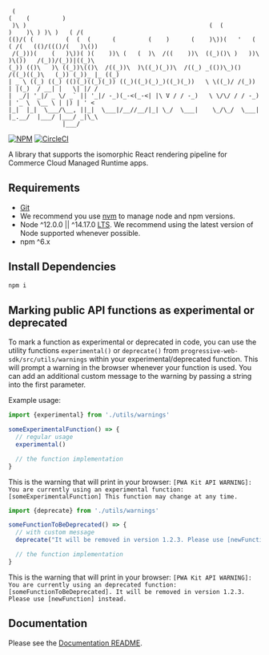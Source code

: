 ```
 (                                                                              (    (         )
 )\ )                                                   (  (               )    )\ ) )\ )   ( /(
(()/( (         (  (  (      (         (    )      (    )\))(   '   (   ( /(   (()/((()/(   )\())
 /(_)))(    (   )\))( )(    ))\ (   (  )\  /((    ))\  ((_)()\ )   ))\  )\())   /(_))/(_))|((_)\
(_)) (()\   )\ ((_))\(()\  /((_))\  )\((_)(_))\  /((_) _(())\_)() /((_)((_)\   (_)) (_))_ |_ ((_)
| _ \ ((_) ((_) (()(_)((_)(_)) ((_)((_)(_)_)((_)(_))   \ \((_)/ /(_))  | |(_)  / __| |   \| |/ /
|  _/| '_|/ _ \/ _` || '_|/ -_)(_-<(_-<| |\ V / / -_)   \ \/\/ / / -_) | '_ \  \__ \ | |) | ' <
|_|  |_|  \___/\__, ||_|  \___|/__//__/|_| \_/  \___|    \_/\_/  \___| |_.__/  |___/ |___/ _|\_\
               |___/
```

[![NPM](https://nodei.co/npm/pwa-kit-react-sdk.png?downloads=true&stars=true)](https://nodei.co/npm/pwa-kit-react-sdk/) [![CircleCI](https://circleci.com/gh/mobify/mobify-platform-sdks.svg?style=svg&circle-token=2fa991127044320858c98be882401b68423f0adb)](https://circleci.com/gh/mobify/mobify-platform-sdks)

A library that supports the isomorphic React rendering pipeline for Commerce Cloud Managed Runtime apps.

## Requirements

-   [Git](https://git-scm.com/)
-   We recommend you use [nvm](https://github.com/creationix/nvm#installation) to
    manage node and npm versions.
-   Node ^12.0.0 || ^14.17.0 [LTS](https://github.com/nodejs/LTS#lts-schedule). We recommend
    using the latest version of Node supported whenever possible.
-   npm ^6.x

## Install Dependencies

```bash
npm i
```

## Marking public API functions as experimental or deprecated

To mark a function as experimental or deprecated in code, you can use the utility functions `experimental()` or `deprecate()` from `progressive-web-sdk/src/utils/warnings` within your experimental/deprecated function. This will prompt a warning in the browser whenever your function is used. You can add an additional custom message to the warning by passing a string into the first parameter.

Example usage:

```javascript
import {experimental} from './utils/warnings'

someExperimentalFunction() => {
  // regular usage
  experimental()

  // the function implementation
}
```

This is the warning that will print in your browser:
`[PWA Kit API WARNING]: You are currently using an experimental function: [someExperimentalFunction] This function may change at any time.`

```javascript
import {deprecate} from './utils/warnings'

someFunctionToBeDeprecated() => {
  // with custom message
  deprecate("It will be removed in version 1.2.3. Please use [newFunction] instead.")

  // the function implementation
}
```

This is the warning that will print in your browser:
`[PWA Kit API WARNING]: You are currently using an deprecated function: [someFunctionToBeDeprecated]. It will be removed in version 1.2.3. Please use [newFunction] instead.`

## Documentation

Please see the [Documentation README](https://github.com/mobify/progressive-web-sdk/blob/develop/docs/README.md).
